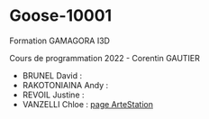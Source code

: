 # Goose-10001

Formation GAMAGORA I3D

Cours de programmation 2022 - Corentin GAUTIER

 * BRUNEL David :
 * RAKOTONIAINA Andy :
 * REVOIL Justine :
 * VANZELLI Chloe : [page ArteStation](https://www.artstation.com/bun-dmk)
